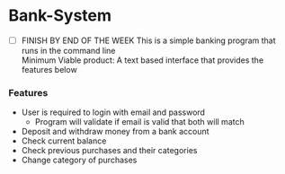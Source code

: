 # Bank-System
- [ ] FINISH BY END OF THE WEEK
This is a simple banking program that runs in the command line  
Minimum Viable product: A text based interface that provides the features below
### Features
- User is required to login with email and password
  - Program will validate if email is valid that both will match 
- Deposit and withdraw money from a bank account
- Check current balance
- Check previous purchases and their categories
- Change category of purchases
